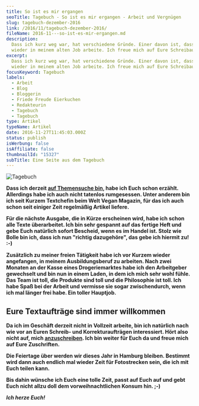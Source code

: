 ```yaml
---
title: So ist es mir ergangen
seoTitle: Tagebuch - So ist es mir ergangen - Arbeit und Vergnügen
slug: tagebuch-dezember-2016
link: /2016/11/tagebuch-dezember-2016/
fileName: 2016-11---so-ist-es-mir-ergangen.md
description:
  Dass ich kurz weg war, hat verschiedene Gründe. Einer davon ist, dass ich
  wieder in meinem alten Job arbeite. Ich freue mich auf Eure Schreibaufträge
excerpt:
  Dass ich kurz weg war, hat verschiedene Gründe. Einer davon ist, dass ich
  wieder in meinem alten Job arbeite. Ich freue mich auf Eure Schreibaufträge.
focusKeyword: Tagebuch
labels:
  - Arbeit
  - Blog
  - Bloggerin
  - Friede Freude Eierkuchen
  - Redakteurin
  - Tagebuch
  - Tagebuch
type: Artikel
typeName: Artikel
date: 2016-11-27T11:45:03.000Z
status: publish
isWerbung: false
isAffiliate: false
thumbnailId: "15327"
subTitle: Eine Seite aus dem Tagebuch
---
```


![Tagebuch](http://cardamonchai.com/wp-content/uploads/2016/11/29611318381_0d404d3b27_z-1-640x427.jpg)

<strong>

Dass ich derzeit
<a href="http://cardamonchai.com/2016/11/aufruf-themen-gesucht/">auf Themensuche
bin</a>, habe ich Euch schon erzählt. Allerdings habe ich auch nicht tatenlos
rumgesessen. Unter anderem bin ich seit Kurzem Textchefin beim Welt Vegan
Magazin, für das ich auch schon seit einiger Zeit regelmäßig Artikel liefere.

Für die nächste Ausgabe, die in Kürze erscheinen wird, habe ich schon alle Texte
überarbeitet. Ich bin sehr gespannt auf das fertige Heft und gebe Euch natürlich
sofort Bescheid, wenn es im Handel ist. Stolz wie Bolle bin ich, dass ich nun
"richtig dazugehöre", das gebe ich hiermit zu! :-)

Zusätzlich zu meiner freien Tätigkeit habe ich vor Kurzem wieder angefangen, in
meinem Ausbildungsberuf zu arbeiten. Nach zwei Monaten an der Kasse eines
Drogeriemarktes habe ich den Arbeitgeber gewechselt und bin nun in einem Laden,
in dem ich mich sehr wohl fühle. Das Team ist toll, die Produkte sind toll und
die Philosophie ist toll. Ich habe Spaß bei der Arbeit und vermisse sie sogar
zwischendurch, wenn ich mal länger frei habe. Ein toller Hauptjob.

## Eure Textaufträge sind immer willkommen

Da ich im Geschäft derzeit nicht in Vollzeit arbeite, bin ich natürlich nach wie
vor an Euren Schreib- und Korrekturaufträgen interessiert. Hört also nicht auf,
mich <a href="mailto:info@cardamonchai.com">anzuschreiben</a>. Ich bin weiter
für Euch da und freue mich auf Eure Zuschriften.

Die Feiertage über werden wir dieses Jahr in Hamburg bleiben. Bestimmt wird dann
auch endlich mal wieder Zeit für Fotostrecken sein, die ich mit Euch teilen
kann.

Bis dahin wünsche ich Euch eine tolle Zeit, passt auf Euch auf und gebt Euch
nicht allzu doll dem vorweihnachtlichen Konsum hin. ;-)

<em>Ich herze Euch!</em>
